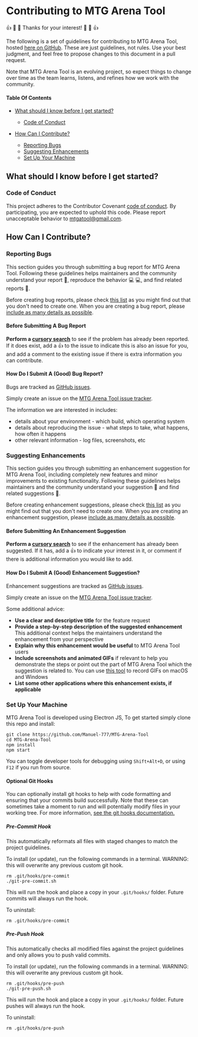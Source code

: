 # Contributing to MTG Arena Tool

:+1: :tada: :sparkling_heart: Thanks for your interest! :sparkling_heart: :tada: :+1:

The following is a set of guidelines for contributing to MTG Arena Tool, hosted
[here on GitHub](https://github.com/Manuel-777/MTG-Arena-Tool/). These are just
guidelines, not rules. Use your best judgment, and
feel free to propose changes to this document in a pull request.

Note that MTG Arena Tool is an evolving project, so expect things to change over
time as the team learns, listens, and refines how we work with the community.

#### Table Of Contents

- [What should I know before I get started?](#what-should-i-know-before-i-get-started)
  * [Code of Conduct](#code-of-conduct)

- [How Can I Contribute?](#how-can-i-contribute)
  * [Reporting Bugs](#reporting-bugs)
  * [Suggesting Enhancements](#suggesting-enhancements)
  * [Set Up Your Machine](#set-up-your-machine)

## What should I know before I get started?

### Code of Conduct

This project adheres to the Contributor Covenant [code of conduct](./CODE_OF_CONDUCT.md).
By participating, you are expected to uphold this code.
Please report unacceptable behavior to [mtgatool@gmail.com](mailto:mtgatool@gmail.com).

## How Can I Contribute?

### Reporting Bugs

This section guides you through submitting a bug report for MTG Arena Tool.
Following these guidelines helps maintainers and the community understand your
report :pencil:, reproduce the behavior :computer: :computer:, and find related
reports :mag_right:.

Before creating bug reports, please check [this list](#before-submitting-a-bug-report)
as you might find out that you don't need to create one. When you are creating
a bug report, please [include as many details as possible](#how-do-i-submit-a-good-bug-report).

#### Before Submitting A Bug Report

**Perform a [cursory search](https://github.com/Manuel-777/MTG-Arena-Tool/issues)**
to see if the problem has already been reported. If it does exist, add a
:thumbsup: to the issue to indicate this is also an issue for you, and add a
comment to the existing issue if there is extra information you can contribute.

#### How Do I Submit A (Good) Bug Report?

Bugs are tracked as [GitHub issues](https://guides.github.com/features/issues/).

Simply create an issue on the [MTG Arena Tool issue tracker](https://github.com/Manuel-777/MTG-Arena-Tool/issues/new).

The information we are interested in includes:

 - details about your environment - which build, which operating system
 - details about reproducing the issue - what steps to take, what happens, how
   often it happens
 - other relevant information - log files, screenshots, etc

### Suggesting Enhancements

This section guides you through submitting an enhancement suggestion for
MTG Arena Tool, including completely new features and minor improvements to
existing functionality. Following these guidelines helps maintainers and the
community understand your suggestion :pencil: and find related suggestions
:mag_right:.

Before creating enhancement suggestions, please check [this list](#before-submitting-an-enhancement-suggestion)
as you might find out that you don't need to create one. When you are creating
an enhancement suggestion, please [include as many details as possible](#how-do-i-submit-a-good-enhancement-suggestion).

#### Before Submitting An Enhancement Suggestion

**Perform a [cursory search](https://github.com/Manuel-777/MTG-Arena-Tool/labels/enhancement)**
to see if the enhancement has already been suggested. If it has, add a
:thumbsup: to indicate your interest in it, or comment if there is additional
information you would like to add.

#### How Do I Submit A (Good) Enhancement Suggestion?

Enhancement suggestions are tracked as [GitHub issues](https://guides.github.com/features/issues/).

Simply create an issue on the [MTG Arena Tool issue tracker](https://github.com/Manuel-777/MTG-Arena-Tool/issues/new).

Some additional advice:

* **Use a clear and descriptive title** for the feature request
* **Provide a step-by-step description of the suggested enhancement**
  This additional context helps the maintainers understand the enhancement from
  your perspective
* **Explain why this enhancement would be useful** to MTG Arena Tool users
* **Include screenshots and animated GIFs** if relevant to help you demonstrate
  the steps or point out the part of MTG Arena Tool which the suggestion is
  related to. You can use [this tool](http://www.cockos.com/licecap/) to record
  GIFs on macOS and Windows
* **List some other applications where this enhancement exists, if applicable**

### Set Up Your Machine

MTG Arena Tool is developed using Electron JS, To get started simply clone this repo and install:

```
git clone https://github.com/Manuel-777/MTG-Arena-Tool
cd MTG-Arena-Tool
npm install
npm start
```

You can toggle developer tools for debugging using `Shift+Alt+D`, or using `F12` if you run from source.

#### Optional Git Hooks
You can optionally install git hooks to help with code formatting and
ensuring that your commits build successfully. Note that these can
sometimes take a moment to run and will potentially modify files in your
working tree. For more information, [see the git hooks documentation.](https://git-scm.com/book/en/v2/Customizing-Git-Git-Hooks)

##### Pre-Commit Hook
This automatically reformats all files with staged changes to match the
project guidelines.

To install (or update), run the following commands in a terminal. WARNING: this will overwrite any previous custom
git hook.
```
rm .git/hooks/pre-commit
./git-pre-commit.sh
```
This will run the hook and place a copy in your `.git/hooks/` folder.
Future commits will always run the hook.

To uninstall:
```
rm .git/hooks/pre-commit
```

##### Pre-Push Hook
This automatically checks all modified files against the project
guidelines and only allows you to push valid commits.

To install (or update), run the following commands in a terminal. WARNING: this will overwrite any previous custom
git hook.
```
rm .git/hooks/pre-push
./git-pre-push.sh
```
This will run the hook and place a copy in your `.git/hooks/` folder.
Future pushes will always run the hook.

To uninstall:
```
rm .git/hooks/pre-push
```
